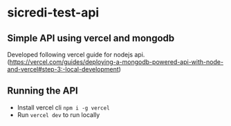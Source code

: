 # sicredi-test-api

## Simple API using vercel and mongodb
Developed following vercel guide for nodejs api. (https://vercel.com/guides/deploying-a-mongodb-powered-api-with-node-and-vercel#step-3:-local-development)

## Running the API
- Install vercel cli `npm i -g vercel`
- Run `vercel dev` to run locally
